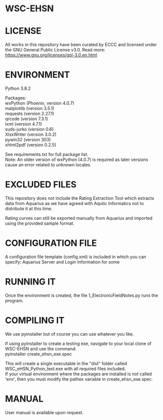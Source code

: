 # WSC-EHSN
# LICENSE

All works in this repository have been curated by ECCC and licensed under the GNU General Public License v3.0. Read more: https://www.gnu.org/licenses/gpl-3.0.en.html

# ENVIRONMENT

Python 3.8.2

Packages:  
wxPython (Phoenix, version 4.0.7)  
matplotlib (version 3.5.1)  
requests (version 2.27.1)  
qrcode (version 7.3.1)  
lxml (version 4.7.1)  
suds-jurko (version 0.6)  
XlsxWriter (version 3.0.2)  
pywin32 (version 303)  
xhtml2pdf (version 0.2.5)  

See requirements.txt for full package list.  
Note: An older version of wxPython (4.0.7) is required as later versions cause an error related to unknown locales.  

# EXCLUDED FILES

This repository does not include the Rating Extraction Tool which extracts data from Aquarius as we have agreed with Aqutic Informatics not to distribute it at this time.

Rating curves can still be exported manually from Aquarius and imported using the provided sample format.

# CONFIGURATION FILE

A configuration file template (config.xml) is included in which you can specify: Aquarius Server and Login Information for some
# RUNNING IT

Once the environment is created, the file 1_ElectronicFieldNotes.py runs the program.
# COMPILING IT

We use pyinstaller but of course you can use whatever you like.

If using pyinstaller to create a testing exe, navigate to your local clone of WSC-EHSN and use the command:   
pyinstaller create_ehsn_exe.spec  

This will create a single executable in the "dist" folder called WSC_eHSN_Python_test.exe with all required files included.  
If your virtual environment where the packages are installed is not called 'env', then you must modify the pathex variable in create_ehsn_exe.spec.  


# MANUAL

User manual is available upon request.
